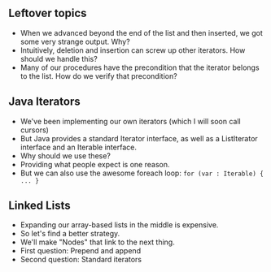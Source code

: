 Leftover topics
---------------

* When we advanced beyond the end of the list and then inserted, we got
  some very strange output.  Why?
* Intuitively, deletion and insertion can screw up other iterators.  How 
  should we handle this?
* Many of our procedures have the precondition that the iterator belongs
  to the list.  How do we verify that precondition?

Java Iterators
--------------

* We've been implementing our own iterators (which I will soon call cursors)
* But Java provides a standard Iterator interface, as well as a ListIterator
  interface and an Iterable interface.
* Why should we use these?
* Providing what people expect is one reason.
* But we can also use the awesome foreach loop: `for (var : Iterable) { ... }`

Linked Lists
------------

* Expanding our array-based lists in the middle is expensive.
* So let's find a better strategy.  
* We'll make "Nodes" that link to the next thing.
* First question: Prepend and append
* Second question: Standard iterators
